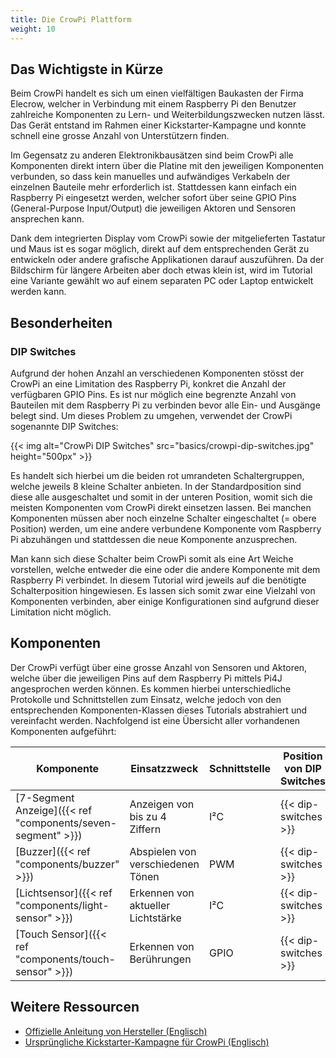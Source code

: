 ```yaml
---
title: Die CrowPi Plattform
weight: 10
---
```


## Das Wichtigste in Kürze

Beim CrowPi handelt es sich um einen vielfältigen Baukasten der Firma Elecrow, welcher in Verbindung mit einem Raspberry Pi den Benutzer
zahlreiche Komponenten zu Lern- und Weiterbildungszwecken nutzen lässt. Das Gerät entstand im Rahmen einer Kickstarter-Kampagne und konnte
schnell eine grosse Anzahl von Unterstützern finden.

Im Gegensatz zu anderen Elektronikbausätzen sind beim CrowPi alle Komponenten direkt intern über die Platine mit den jeweiligen Komponenten
verbunden, so dass kein manuelles und aufwändiges Verkabeln der einzelnen Bauteile mehr erforderlich ist. Stattdessen kann einfach ein
Raspberry Pi eingesetzt werden, welcher sofort über seine GPIO Pins (General-Purpose Input/Output) die jeweiligen Aktoren und Sensoren
ansprechen kann.

Dank dem integrierten Display vom CrowPi sowie der mitgelieferten Tastatur und Maus ist es sogar möglich, direkt auf dem entsprechenden
Gerät zu entwickeln oder andere grafische Applikationen darauf auszuführen. Da der Bildschirm für längere Arbeiten aber doch etwas klein
ist, wird im Tutorial eine Variante gewählt wo auf einem separaten PC oder Laptop entwickelt werden kann.

## Besonderheiten

### DIP Switches

Aufgrund der hohen Anzahl an verschiedenen Komponenten stösst der CrowPi an eine Limitation des Raspberry Pi, konkret die Anzahl der 
verfügbaren GPIO Pins. Es ist nur möglich eine begrenzte Anzahl von Bauteilen mit dem Raspberry Pi zu verbinden bevor alle Ein- und 
Ausgänge belegt sind. Um dieses Problem zu umgehen, verwendet der CrowPi sogenannte DIP Switches:

{{< img alt="CrowPi DIP Switches" src="basics/crowpi-dip-switches.jpg" height="500px" >}}

Es handelt sich hierbei um die beiden rot umrandeten Schaltergruppen, welche jeweils 8 kleine Schalter anbieten. In der Standardposition 
sind diese alle ausgeschaltet und somit in der unteren Position, womit sich die meisten Komponenten vom CrowPi direkt einsetzen lassen. 
Bei manchen Komponenten müssen aber noch einzelne Schalter eingeschaltet (= obere Position) werden, um eine andere verbundene Komponente 
vom Raspberry Pi abzuhängen und stattdessen die neue Komponente anzusprechen.

Man kann sich diese Schalter beim CrowPi somit als eine Art Weiche vorstellen, welche entweder die eine oder die andere Komponente mit 
dem Raspberry Pi verbindet. In diesem Tutorial wird jeweils auf die benötigte Schalterposition hingewiesen. Es lassen sich somit zwar 
eine Vielzahl von Komponenten verbinden, aber einige Konfigurationen sind aufgrund dieser Limitation nicht möglich.

## Komponenten

Der CrowPi verfügt über eine grosse Anzahl von Sensoren und Aktoren, welche über die jeweiligen Pins auf dem Raspberry Pi mittels Pi4J
angesprochen werden können. Es kommen hierbei unterschiedliche Protokolle und Schnittstellen zum Einsatz, welche jedoch von den
entsprechenden Komponenten-Klassen dieses Tutorials abstrahiert und vereinfacht werden. Nachfolgend ist eine Übersicht aller vorhandenen
Komponenten aufgeführt:

| Komponente | Einsatzzweck | Schnittstelle | Position von DIP Switches |
| --- | --- | --- | --- |
| [7-Segment Anzeige]({{< ref "components/seven-segment" >}}) | Anzeigen von bis zu 4 Ziffern | I²C | {{< dip-switches >}} |
| [Buzzer]({{< ref "components/buzzer" >}}) | Abspielen von verschiedenen Tönen | PWM | {{< dip-switches >}} |
| [Lichtsensor]({{< ref "components/light-sensor" >}}) | Erkennen von aktueller Lichtstärke | I²C | {{< dip-switches >}} |
| [Touch Sensor]({{< ref "components/touch-sensor" >}}) | Erkennen von Berührungen | GPIO | {{< dip-switches >}} |

## Weitere Ressourcen

- [Offizielle Anleitung von Hersteller (Englisch)](https://www.elecrow.com/download/product/SES14002K/CrowPi_User_Manual.pdf)
- [Ursprüngliche Kickstarter-Kampagne für CrowPi (Englisch)](https://www.kickstarter.com/projects/elecrow/crowpi-lead-you-go-from-zero-to-hero-with-raspberr)
